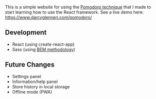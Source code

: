 This is a simple website for using the [Pomodoro technique](https://en.wikipedia.org/wiki/Pomodoro_Technique) that I made to start learning how to use the React framework.
See a live demo here: https://www.darcyglennen.com/pomodoro/

## Development
- React (using create-react-app)
- Sass (using [BEM methodology](https://csswizardry.com/2015/03/more-transparent-ui-code-with-namespaces/))

## Future Changes
- Settings panel
- Information/help panel
- Store history in local storage
- Offline mode (PWA)
